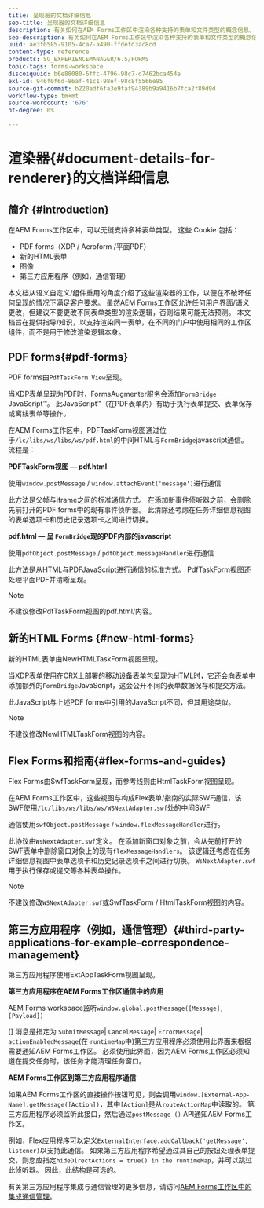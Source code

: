 ```yaml
---
title: 呈现器的文档详细信息
seo-title: 呈现器的文档详细信息
description: 有关如何在AEM Forms工作区中渲染各种支持的表单和文件类型的概念信息。
seo-description: 有关如何在AEM Forms工作区中渲染各种支持的表单和文件类型的概念信息。
uuid: ae3f0585-9105-4ca7-a490-ffdefd3ac8cd
content-type: reference
products: SG_EXPERIENCEMANAGER/6.5/FORMS
topic-tags: forms-workspace
discoiquuid: b6e88080-6ffc-4796-98c7-d7462bca454e
exl-id: 946f0f6d-86af-41c1-98ef-98c8f5566e95
source-git-commit: b220adf6fa3e9faf94389b9a9416b7fca2f89d9d
workflow-type: tm+mt
source-wordcount: '676'
ht-degree: 0%

---
```


# 渲染器{#document-details-for-renderer}的文档详细信息

## 简介 {#introduction}

在AEM Forms工作区中，可以无缝支持多种表单类型。 这些 Cookie 包括：

* PDF forms（XDP / Acroform /平面PDF）
* 新的HTML表单
* 图像
* 第三方应用程序（例如，通信管理）

本文档从语义自定义/组件重用的角度介绍了这些渲染器的工作，以便在不破坏任何呈现的情况下满足客户要求。 虽然AEM Forms工作区允许任何用户界面/语义更改，但建议不要更改不同表单类型的渲染逻辑，否则结果可能无法预测。 本文档旨在提供指导/知识，以支持渲染同一表单，在不同的门户中使用相同的工作区组件，而不是用于修改渲染逻辑本身。

## PDF forms{#pdf-forms}

PDF forms由`PdfTaskForm View`呈现。

当XDP表单呈现为PDF时，FormsAugmenter服务会添加`FormBridge` JavaScript™。 此JavaScript™（在PDF表单内）有助于执行表单提交、表单保存或离线表单等操作。

在AEM Forms工作区中，PDFTaskForm视图通过位于`/lc/libs/ws/libs/ws/pdf.html`的中间HTML与`FormBridge`javascript通信。 流程是：

**PDFTaskForm视图 — pdf.html**

使用`window.postMessage` / `window.attachEvent('message')`进行通信

此方法是父帧与iframe之间的标准通信方式。 在添加新事件侦听器之前，会删除先前打开的PDF forms中的现有事件侦听器。 此清除还考虑在任务详细信息视图的表单选项卡和历史记录选项卡之间进行切换。

**pdf.html — 呈 `FormBridge`现的PDF内部的javascript**

使用`pdfObject.postMessage` / `pdfObject.messageHandler`进行通信

此方法是从HTML与PDFJavaScript进行通信的标准方式。 PdfTaskForm视图还处理平面PDF并清晰呈现。

>[!NOTE]
>
>不建议修改PdfTaskForm视图的pdf.html/内容。

## 新的HTML Forms {#new-html-forms}

新的HTML表单由NewHTMLTaskForm视图呈现。

当XDP表单使用在CRX上部署的移动设备表单包呈现为HTML时，它还会向表单中添加额外的`FormBridge`JavaScript，这会公开不同的表单数据保存和提交方法。

此JavaScript与上述PDF forms中引用的JavaScript不同，但其用途类似。

>[!NOTE]
>
>不建议修改NewHTMLTaskForm视图的内容。

## Flex Forms和指南{#flex-forms-and-guides}

Flex Forms由SwfTaskForm呈现，而参考线则由HtmlTaskForm视图呈现。

在AEM Forms工作区中，这些视图与构成Flex表单/指南的实际SWF通信，该SWF使用`/lc/libs/ws/libs/ws/WSNextAdapter.swf`处的中间SWF

通信使用`swfObject.postMessage` / `window.flexMessageHandler`进行。

此协议由`WsNextAdapter.swf`定义。 在添加新窗口对象之前，会从先前打开的SWF表单中删除窗口对象上的现有`flexMessageHandlers`。 该逻辑还考虑在任务详细信息视图中表单选项卡和历史记录选项卡之间进行切换。 `WsNextAdapter.swf` 用于执行保存或提交等各种表单操作。

>[!NOTE]
>
>不建议修改`WSNextAdapter.swf`或SwfTaskForm / HtmlTaskForm视图的内容。

## 第三方应用程序（例如，通信管理）{#third-party-applications-for-example-correspondence-management}

第三方应用程序使用ExtAppTaskForm视图呈现。

**第三方应用程序在AEM Forms工作区通信中的应用**

AEM Forms workspace监听`window.global.postMessage([Message],[Payload])`

[] 消息是指定为  `SubmitMessage`|  `CancelMessage`|  `ErrorMessage`| `actionEnabledMessage`(在 `runtimeMap`中)第三方应用程序必须使用此界面来根据需要通知AEM Forms工作区。 必须使用此界面，因为AEM Forms工作区必须知道在提交任务时，该任务才能清理任务窗口。

**AEM Forms工作区到第三方应用程序通信**

如果AEM Forms工作区的直接操作按钮可见，则会调用`window.[External-App-Name].getMessage([Action])`，其中`[Action]`是从`routeActionMap`中读取的。 第三方应用程序必须监听此接口，然后通过`postMessage ()` API通知AEM Forms工作区。

例如，Flex应用程序可以定义`ExternalInterface.addCallback('getMessage', listener)`以支持此通信。 如果第三方应用程序希望通过其自己的按钮处理表单提交，则您应指定`hideDirectActions = true() in the runtimeMap`，并可以跳过此侦听器。 因此，此结构是可选的。

有关第三方应用程序集成与通信管理的更多信息，请访问[AEM Forms工作区中的集成通信管理](/help/forms/using/integrating-correspondence-management-html-workspace.md)。
